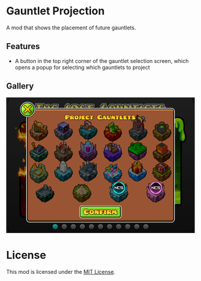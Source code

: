 # Gauntlet Projection
A mod that shows the placement of future gauntlets.

## Features
- A button in the top right corner of the gauntlet selection screen, which opens a popup for selecting which gauntlets to project

## Gallery
![Projection Popup](./resources/projection-popup.png)

# License
This mod is licensed under the [MIT License](./LICENSE).